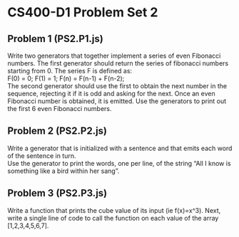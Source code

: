 # CS400-D1 Problem Set 2

## Problem 1 (PS2.P1.js)
Write two generators that together implement a series of even Fibonacci numbers. The first
generator should return the series of fibonacci numbers starting from 0. The series F is defined
as:  
F(0) = 0; F(1) = 1; F(n) = F(n-1) + F(n-2);  
The second generator should use the first to obtain the next number in the sequence, rejecting
it if it is odd and asking for the next. Once an even Fibonacci number is obtained, it is emitted.
Use the generators to print out the first 6 even Fibonacci numbers.

## Problem 2 (PS2.P2.js)
Write a generator that is initialized with a sentence and that emits each word of the sentence in
turn.  
Use the generator to print the words, one per line, of the string “All I know is something like a
bird within her sang”.

## Problem 3 (PS2.P3.js)
Write a function that prints the cube value of its input (ie f(x)=x^3). Next, write a single line of
code to call the function on each value of the array [1,2,3,4,5,6,7].
